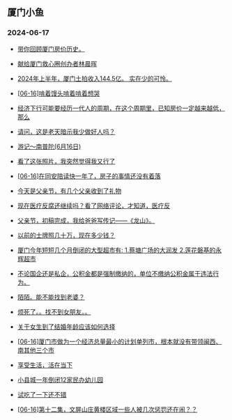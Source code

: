 ## 厦门小鱼 
### 2024-06-17

+ [带你回顾厦门房价历史。](http://bbs.xmfish.com/read-htm-tid-18205490.html)

+ [献给厦门救心圈创办者林晨晖](http://bbs.xmfish.com/read-htm-tid-18205647.html)

+ [2024年上半年，厦门土拍收入144.5亿。
实在少的可怜。](http://bbs.xmfish.com/read-htm-tid-18205609.html)

+ [[06-16]啃着馒头啃着啃着想哭](http://bbs.xmfish.com/read-htm-tid-18205530.html)

+ [经济下行可能要经历一代人的周期，在这个周期里，已知房价一定越来越低，那么](http://bbs.xmfish.com/read-htm-tid-18205654.html)

+ [请问，这是老天暗示我少做好人吗？](http://bbs.xmfish.com/read-htm-tid-18205652.html)

+ [游记～南普陀(6月16日)](http://bbs.xmfish.com/read-htm-tid-18205693.html)

+ [看了这张照片，我突然觉得我又行了](http://bbs.xmfish.com/read-htm-tid-18205708.html)

+ [[06-16]在同安陪读快一年了，房子的事情还没有着落](http://bbs.xmfish.com/read-htm-tid-18205684.html)

+ [今天是父亲节，有几个父亲收到了礼物](http://bbs.xmfish.com/read-htm-tid-18205611.html)

+ [现在医疗反腐还继续吗？看了网络评论，才知道，医疗反](http://bbs.xmfish.com/read-htm-tid-18205685.html)

+ [父亲节，初稿完成，我给爸爸写传记——《龙山》。](http://bbs.xmfish.com/read-htm-tid-18205756.html)

+ [以前的士牌照几十万，现在多少钱？](http://bbs.xmfish.com/read-htm-tid-18205730.html)

+ [厦门今年短短几个月倒闭的大型超市有:
1.蔡塘广场的大润发
2.莲花磐基的永辉超市](http://bbs.xmfish.com/read-htm-tid-18205689.html)

+ [不论国企还是私企，公积金都是强制缴纳的，单位不缴纳公积金属于违法行为。](http://bbs.xmfish.com/read-htm-tid-18205722.html)

+ [陌陌。能不能找到老婆？](http://bbs.xmfish.com/read-htm-tid-18205833.html)

+ [烦死了。。找不到女朋友。。](http://bbs.xmfish.com/read-htm-tid-18205817.html)

+ [关于女生到了结婚年龄应该如何选择](http://bbs.xmfish.com/read-htm-tid-18205866.html)

+ [[06-16]厦门市做为一个经济总量最小的计划单列市，根本就没有带领闽西、南其他三个市](http://bbs.xmfish.com/read-htm-tid-18205717.html)

+ [享受生活，活在当下](http://bbs.xmfish.com/read-htm-tid-18205701.html)

+ [小县城一年倒闭12家民办幼儿园](http://bbs.xmfish.com/read-htm-tid-18205828.html)

+ [试吃了一下还不错](http://bbs.xmfish.com/read-htm-tid-18205758.html)

+ [[06-16]第十二集，文屏山庄黄楼区域一些人被几次惩罚还在闹？？](http://bbs.xmfish.com/read-htm-tid-18205801.html)

